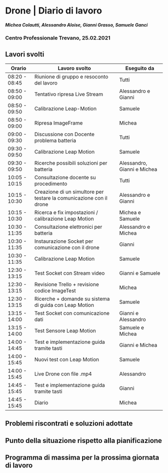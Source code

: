 # Drone | Diario di lavoro
##### Michea Colautti, Alessandro Aloise, Gianni Grasso, Samuele Ganci
### Centro Professionale Trevano, 25.02.2021

## Lavori svolti


|Orario        |Lavoro svolto                                                        |Eseguito da                 |
|--------------|---------------------------------------------------------------------|----------------------------|
|08:20 - 08:45 | Riunione di gruppo e resoconto del lavoro                           |Tutti                       |
|08:50 - 09:00 | Tentativo ripresa Live Stream                                       |Alessandro e Gianni         |
|08:50 - 09:50 | Calibrazione Leap-Motion                                            |Samuele                     |
|08:50 - 09:00 | Ripresa ImageFrame                                                  |Michea                      |
|09:00 - 09:30 | Discussione con Docente problema batteria                           |Tutti                       |
|09:30 - 09:50 | Calibrazione Leap Motion                                            |Samuele                     |
|09:30 - 09:50 | Ricerche possibili soluzioni per batteria                           |Alessandro, Gianni e Michea |
|10:05 - 10:15 | Consultazione docente su procedimento                               |Tutti                       |
|10:15 - 10:30 | Creazione di un simultore per testare la comunicazione con il drone |Alessandro e Gianni         |
|10:15 - 10:30 | Ricerca e fix impostazioni / calibrazione Leap Motion               |Michea e Samuele            |
|10:30 - 11:35 | Consultazione elettronici per batteria                              |Alessandro e Michea         |
|10:30 - 11:35 | Instaurazione Socket per comunicazione con il drone                 |Gianni                      |
|10:30 - 11:35 | Calibrazione Leap Motion                                            |Samuele                     |
|12:30 - 13:15 | Test Socket con Stream video                                        |Gianni e Samuele            |
|12:30 - 13:15 | Revisione Trello + revisione codice ImageTest                       |Michea                      |
|12:30 - 13:15 | Ricerche + domande su sistema di guida con Leap Motion              |Samuele                     |
|13:15 - 14:00 | Test Socket con comunicazione dati                                  |Gianni e Alessandro         |
|13:15 - 14:00 | Test Sensore Leap Motion                                            |Samuele e Michea            |
|14:00 - 14:45 | Test e implementazione guida tramite tasti                          |Gianni e Michea             |
|14:00 - 15:45 | Nuovi test con Leap Motion                                          |Samuele                     |
|14:00 - 15:45 | Live Drone con file .mp4                                            |Alessandro                  |
|14:45 - 15:45 | Test e implementazione guida tramite tasti                          |Gianni                      |
|14:45 - 15:45 | Diario                                                              |Michea                      |

## Problemi riscontrati e soluzioni adottate



## Punto della situazione rispetto alla pianificazione


## Programma di massima per la prossima giornata di lavoro


